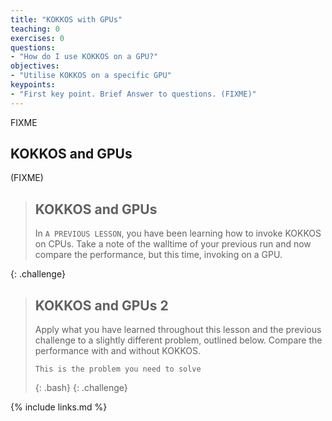 ```yaml
---
title: "KOKKOS with GPUs"
teaching: 0
exercises: 0
questions:
- "How do I use KOKKOS on a GPU?"
objectives:
- "Utilise KOKKOS on a specific GPU"
keypoints:
- "First key point. Brief Answer to questions. (FIXME)"
---
```


FIXME

## KOKKOS and GPUs

(FIXME)

> ## KOKKOS and GPUs
>
> In `A PREVIOUS LESSON`, you have been learning how to invoke KOKKOS on CPUs. Take a note of the walltime of your previous run and now compare the performance, but this time, invoking on a GPU.
>
{: .challenge}

> ## KOKKOS and GPUs 2
> 
> Apply what you have learned throughout this lesson and the previous challenge to a slightly different problem, outlined below. Compare the performance with and without KOKKOS.
> 
> ```
> This is the problem you need to solve
> ```
> {: .bash}
{: .challenge}

{% include links.md %}

